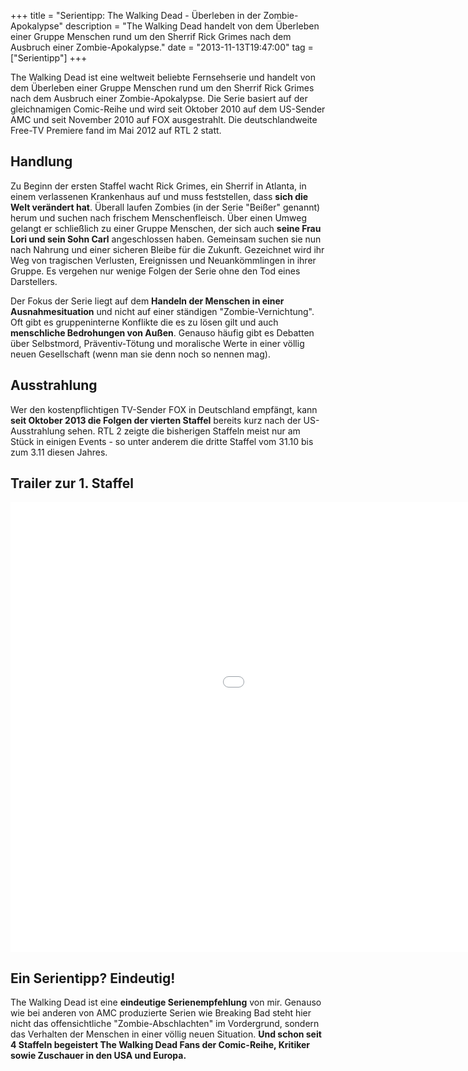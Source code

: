 +++
title       = "Serientipp: The Walking Dead - Überleben in der Zombie-Apokalypse"
description = "The Walking Dead handelt von dem Überleben einer Gruppe Menschen rund um den Sherrif Rick Grimes nach dem Ausbruch einer Zombie-Apokalypse."
date        = "2013-11-13T19:47:00"
tag         = ["Serientipp"]
+++

The Walking Dead ist eine weltweit beliebte Fernsehserie und handelt von dem Überleben einer Gruppe Menschen rund um den Sherrif Rick Grimes nach dem Ausbruch einer Zombie-Apokalypse. Die Serie basiert auf der gleichnamigen Comic-Reihe und wird seit Oktober 2010 auf dem US-Sender AMC und seit November 2010 auf FOX ausgestrahlt. Die deutschlandweite Free-TV Premiere fand im Mai 2012 auf RTL 2 statt.

<!--more-->

## Handlung
Zu Beginn der ersten Staffel wacht Rick Grimes, ein Sherrif in Atlanta, in einem verlassenen Krankenhaus auf und muss feststellen, dass **sich die Welt verändert hat**. Überall laufen Zombies (in der Serie "Beißer" genannt) herum und suchen nach frischem Menschenfleisch. Über einen Umweg gelangt er schließlich zu einer Gruppe Menschen, der sich auch **seine Frau Lori und sein Sohn Carl** angeschlossen haben. Gemeinsam suchen sie nun nach Nahrung und einer sicheren Bleibe für die Zukunft.
Gezeichnet wird ihr Weg von tragischen Verlusten, Ereignissen und Neuankömmlingen in ihrer Gruppe. Es vergehen nur wenige Folgen der Serie ohne den Tod eines Darstellers.

Der Fokus der Serie liegt auf dem **Handeln der Menschen in einer Ausnahmesituation** und nicht auf einer ständigen "Zombie-Vernichtung". Oft gibt es gruppeninterne Konflikte die es zu lösen gilt und auch **menschliche Bedrohungen von Außen**. Genauso häufig gibt es Debatten über Selbstmord, Präventiv-Tötung und moralische Werte in einer völlig neuen Gesellschaft (wenn man sie denn noch so nennen mag).

## Ausstrahlung
Wer den kostenpflichtigen TV-Sender FOX in Deutschland empfängt, kann **seit Oktober 2013 die Folgen der vierten Staffel** bereits kurz nach der US-Ausstrahlung sehen. RTL 2 zeigte die bisherigen Staffeln meist nur am Stück in einigen Events - so unter anderem die dritte Staffel vom 31.10 bis zum 3.11 diesen Jahres.

## Trailer zur 1. Staffel
<iframe width="1280" height="720" src="//www.youtube-nocookie.com/embed/cu2ApTImBKc?rel=0" frameborder="0" allowfullscreen></iframe>

## Ein Serientipp? Eindeutig!
The Walking Dead ist eine **eindeutige Serienempfehlung** von mir. Genauso wie bei anderen von AMC produzierte Serien wie Breaking Bad steht hier nicht das offensichtliche "Zombie-Abschlachten" im Vordergrund, sondern das Verhalten der Menschen in einer völlig neuen Situation.
**Und schon seit 4 Staffeln begeistert The Walking Dead Fans der Comic-Reihe, Kritiker sowie Zuschauer in den USA und Europa.**
